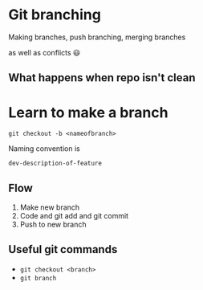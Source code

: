 # Git branching

Making branches, push branching, merging branches

as well as conflicts :smiley:

## What happens when repo isn't clean

# Learn to make a branch

`git checkout -b <nameofbranch>`

Naming convention is
```
dev-description-of-feature
```

## Flow

1) Make new branch
2) Code and git add and git commit
3) Push to new branch

## Useful git commands

 - `git checkout <branch>`
- `git branch`
